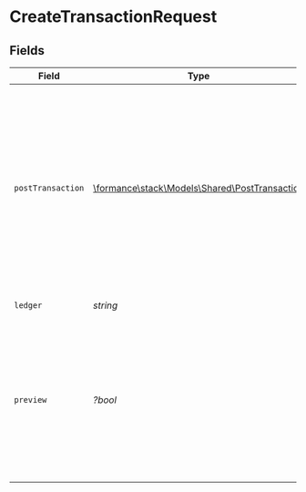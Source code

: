 # CreateTransactionRequest


## Fields

| Field                                                                                                                                                                                  | Type                                                                                                                                                                                   | Required                                                                                                                                                                               | Description                                                                                                                                                                            | Example                                                                                                                                                                                |
| -------------------------------------------------------------------------------------------------------------------------------------------------------------------------------------- | -------------------------------------------------------------------------------------------------------------------------------------------------------------------------------------- | -------------------------------------------------------------------------------------------------------------------------------------------------------------------------------------- | -------------------------------------------------------------------------------------------------------------------------------------------------------------------------------------- | -------------------------------------------------------------------------------------------------------------------------------------------------------------------------------------- |
| `postTransaction`                                                                                                                                                                      | [\formance\stack\Models\Shared\PostTransaction](../../Models/Shared/PostTransaction.md)                                                                                                | :heavy_check_mark:                                                                                                                                                                     | The request body must contain at least one of the following objects:<br/>  - `postings`: suitable for simple transactions<br/>  - `script`: enabling more complex transactions with Numscript<br/> |                                                                                                                                                                                        |
| `ledger`                                                                                                                                                                               | *string*                                                                                                                                                                               | :heavy_check_mark:                                                                                                                                                                     | Name of the ledger.                                                                                                                                                                    | ledger001                                                                                                                                                                              |
| `preview`                                                                                                                                                                              | *?bool*                                                                                                                                                                                | :heavy_minus_sign:                                                                                                                                                                     | Set the preview mode. Preview mode doesn't add the logs to the database or publish a message to the message broker.                                                                    | true                                                                                                                                                                                   |